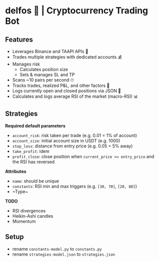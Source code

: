 # delfos 🔮 | Cryptocurrency Trading Bot

## Features
- Leverages Binance and TAAPI APIs 🔌
- Trades multiple strategies with dedicated accounts 💰
- Manages risk
    - Calculates position size
    - Sets & manages SL and TP
- Scans ~10 pairs per second ⏱
- Tracks trades, realized P&L, and other factors 📐
- Logs currently open and closed positions via JSON 💾
- Calculates and logs average RSI of the market (macro-RSI) 📊

## Strategies

**Required default parameters**
- `account_risk`: risk taken per trade (e.g. 0.01 = 1% of account)
- `account_size`: initial account size in USDT (e.g. 1000)
- `stop_loss`: distance from entry price (e.g. 0.05 = 5% away)
- `take_profit`: idem
- `profit_close`: close position when `current_price >= entry_price` and the RSI has reversed

**Attributes**
- `name`: should be unique
- `constants`: RSI min and max triggers (e.g. `[30, 70]`, `[20, 80]`)
- ~Type~

**TODO**
- RSI divergences
- Heikin-Ashi candles
- Momentum

## Setup
- rename `constants-model.py` to `constants.py`
- rename `strategies-model.json` to `strategies.json`